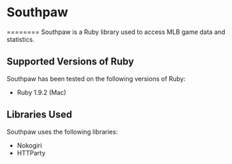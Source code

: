 # Southpaw
========
Southpaw is a Ruby library used to access MLB game data and statistics.

## Supported Versions of Ruby

Southpaw has been tested on the following versions of Ruby:

* Ruby 1.9.2 (Mac)

## Libraries Used

Southpaw uses the following libraries:

* Nokogiri
* HTTParty
